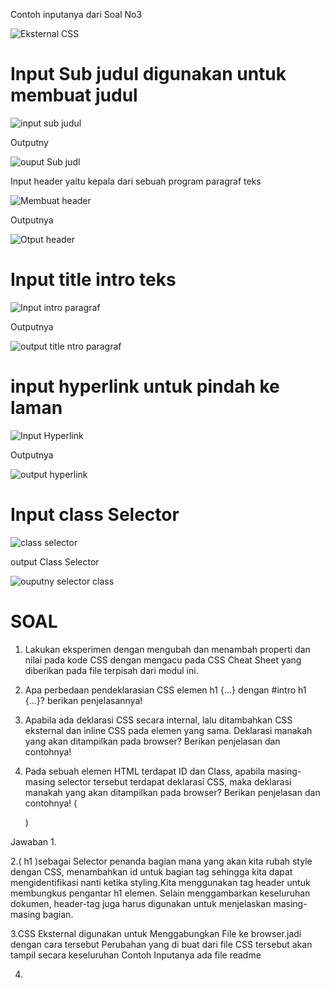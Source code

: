Contoh inputanya dari Soal No3

![Eksternal CSS](https://user-images.githubusercontent.com/56244106/113673567-5bfd4680-96e3-11eb-8c90-01b0bbffed8f.PNG)

# Input Sub judul digunakan untuk membuat judul 
![input sub judul](https://user-images.githubusercontent.com/56244106/113657445-28f98980-96c8-11eb-9dc3-e3733d5a327f.PNG)
 
Outputny

![ouput Sub judl](https://user-images.githubusercontent.com/56244106/113657476-39116900-96c8-11eb-85dd-1953f5b619e8.PNG)

Input header yaitu kepala dari sebuah program paragraf teks

![Membuat header](https://user-images.githubusercontent.com/56244106/113657521-52b2b080-96c8-11eb-9f7e-f3d2b85068e1.PNG)

Outputnya

![Otput header](https://user-images.githubusercontent.com/56244106/113657592-783fba00-96c8-11eb-9896-d52481678613.PNG)

# Input title intro teks

![Input intro paragraf](https://user-images.githubusercontent.com/56244106/113657725-b9d06500-96c8-11eb-933a-27d98e6b1e64.PNG)

Outputnya

![output  title ntro paragraf](https://user-images.githubusercontent.com/56244106/113657770-da98ba80-96c8-11eb-8a25-622debf75064.PNG)

# input hyperlink untuk pindah ke laman 

![Input Hyperlink](https://user-images.githubusercontent.com/56244106/113657892-20558300-96c9-11eb-97ee-844376961d97.PNG)

Outputnya

![output hyperlink](https://user-images.githubusercontent.com/56244106/113658026-6f9bb380-96c9-11eb-9951-e5039e501c8e.PNG)

# Input class Selector

![class selector](https://user-images.githubusercontent.com/56244106/113658672-a7efc180-96ca-11eb-8b9c-e7d8246cd66f.PNG)



output Class Selector

![ouputny selector class](https://user-images.githubusercontent.com/56244106/113658714-bc33be80-96ca-11eb-9e82-fd1406997952.PNG)


# SOAL

1. Lakukan eksperimen dengan mengubah dan menambah properti dan nilai pada kode CSS
dengan mengacu pada CSS Cheat Sheet yang diberikan pada file terpisah dari modul ini.

2. Apa perbedaan pendeklarasian CSS elemen h1 {...} dengan #intro h1 {...}? berikan
penjelasannya!

3. Apabila ada deklarasi CSS secara internal, lalu ditambahkan CSS eksternal dan inline CSS pada
elemen yang sama. Deklarasi manakah yang akan ditampilkan pada browser? Berikan
penjelasan dan contohnya!

4. Pada sebuah elemen HTML terdapat ID dan Class, apabila masing-masing selector tersebut
terdapat deklarasi CSS, maka deklarasi manakah yang akan ditampilkan pada browser?
Berikan penjelasan dan contohnya! ( <p id="paragraf-1" class="text-paragraf"> )

Jawaban
1.


2.( h1 )sebagai Selector penanda bagian mana yang akan kita rubah style dengan CSS, menambahkan id untuk bagian tag 
sehingga kita dapat mengidentifikasi nanti ketika styling.Kita menggunakan tag header untuk membungkus pengantar h1 elemen.
Selain menggambarkan keseluruhan dokumen, header-tag juga harus digunakan untuk menjelaskan masing-masing bagian. 

3.CSS Eksternal digunakan untuk Menggabungkan File ke browser.jadi dengan cara tersebut Perubahan yang di buat dari file CSS tersebut 
akan tampil secara keseluruhan
Contoh Inputanya ada file readme 

4.




